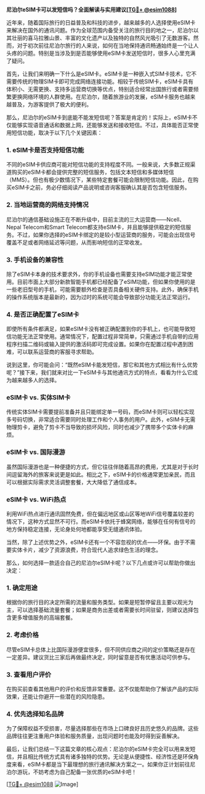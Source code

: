 **尼泊尔eSIM卡可以发短信吗？全面解读与实用建议[[TG💪+ @esim1088](https://t.me/s/esim1088)]**

近年来，随着国际旅行的日益普及和科技的进步，越来越多的人选择使用eSIM卡来解决在国外的通讯问题。作为全球范围内备受关注的旅行目的地之一，尼泊尔以其壮丽的喜马拉雅山景、丰富的文化遗产以及独特的自然风光吸引了无数游客。然而，对于初次前往尼泊尔旅行的人来说，如何在当地保持通讯畅通始终是一个让人头疼的问题。特别是当涉及到是否能够使用eSIM卡发送短信时，很多人心里充满了疑问。

首先，让我们来明确一下什么是eSIM卡。eSIM卡是一种嵌入式SIM卡技术，它不需要传统的物理SIM卡即可完成网络连接功能。相较于传统SIM卡，eSIM卡具有体积小、无需更换、支持多运营商切换等优点，特别适合经常出国旅行或者需要频繁更换网络环境的人群使用。在尼泊尔，随着旅游业的发展，eSIM卡服务也越来越普及，为游客提供了极大的便利。

那么，尼泊尔的eSIM卡到底能不能发短信呢？答案是肯定的！实际上，eSIM卡不仅能够实现语音通话和数据上网，还能够发送和接收短信。不过，具体能否正常使用短信功能，取决于以下几个关键因素：

### **1. eSIM卡是否支持短信功能**
不同的eSIM卡供应商可能对短信功能的支持程度不同。一般来说，大多数正规渠道购买的eSIM卡都会提供完整的短信服务，包括文本短信和多媒体短信（MMS）。但也有极少数情况下，某些特定套餐可能会限制短信功能。因此，在购买eSIM卡之前，务必仔细阅读产品说明或咨询客服确认其是否包含短信服务。

### **2. 当地运营商的网络支持情况**
尼泊尔的通信基础设施正在不断升级中，目前主流的三大运营商——Ncell、Nepal Telecom和Smart Telecom都支持eSIM卡，并且能够提供稳定的短信服务。不过，如果你选择的eSIM卡绑定的是较小型运营商的服务，可能会出现信号覆盖不足或者网络延迟等问题，从而影响短信的正常收发。

### **3. 手机设备的兼容性**
除了eSIM卡本身的技术要求外，你的手机设备也需要支持eSIM功能才能正常使用。目前市面上大部分新款智能手机都已经配备了eSIM功能，但如果你使用的是一些老旧型号的手机，可能需要额外检查是否具备相关硬件支持。此外，确保手机的操作系统版本是最新的，因为过时的系统可能会导致部分功能无法正常运行。

### **4. 是否正确配置了eSIM卡**
即使所有条件都满足，如果eSIM卡没有被正确配置到你的手机上，也可能导致短信功能无法正常使用。通常情况下，配置过程非常简单，只需通过手机自带的应用程序扫描二维码或输入提供的激活码即可完成设置。如果你在配置过程中遇到困难，可以联系运营商的客服寻求帮助。

说到这里，你可能会问：“既然eSIM卡能发短信，那它和其他方式相比有什么优势呢？”接下来，我们就来对比一下eSIM卡与其他通讯方式的特点，看看为什么它成为越来越多人的选择。

### **eSIM卡 vs. 实体SIM卡**
传统实体SIM卡需要提前准备并且只能绑定单一号码，而eSIM卡则可以轻松实现多号码切换，非常适合需要同时处理工作和个人事务的用户。此外，eSIM卡无需物理剪卡，避免了剪卡不当导致的损坏风险，同时也减少了携带多个实体卡的麻烦。

### **eSIM卡 vs. 国际漫游**
虽然国际漫游也是一种便捷的方式，但它往往伴随着高昂的费用，尤其是对于长时间逗留海外的旅客来说更是如此。相比之下，eSIM卡的价格通常更加亲民，而且可以根据实际需求灵活调整套餐，大大降低了通信成本。

### **eSIM卡 vs. WiFi热点**
利用WiFi热点进行通讯固然免费，但在偏远地区或山区等地WiFi信号覆盖较差的情况下，这种方式显然不可行。而eSIM卡依托于蜂窝网络，能够在任何有信号的地方保持稳定连接，无论身处何地都能享受无缝通讯体验。

当然，除了上述优势之外，eSIM卡还有一个不容忽视的优点——环保。由于不需要实体卡片，减少了资源浪费，符合现代人追求绿色生活的理念。

那么，如何选择一款适合自己的尼泊尔eSIM卡呢？以下几点或许可以帮助你做出决定：

### **1. 确定用途**
根据你的旅行目的决定所需的流量和服务类型。如果是短暂停留且主要以观光为主，可以选择基础流量套餐；如果是商务出差或者需要长时间驻留，则建议选择包含更多增值服务的高端套餐。

### **2. 考虑价格**
尽管eSIM卡总体上比国际漫游便宜很多，但不同供应商之间的定价策略还是存在一定差异。建议货比三家后再做最终决定，同时留意是否有优惠活动可供参与。

### **3. 查看用户评价**
在购买前查看其他用户的评价和反馈非常重要。这不仅能帮助你了解该产品的实际效果，还能让你避开一些潜在的风险隐患。

### **4. 优先选择知名品牌**
为了保障权益不受损害，尽量选择那些在市场上口碑良好且历史悠久的品牌。这些品牌往往更注重用户体验和服务质量，出现问题时也能及时得到妥善解决。

最后，让我们总结一下这篇文章的核心观点：尼泊尔的eSIM卡完全可以用来发短信，并且相比传统方式具有诸多独特的优势。无论是从便捷性、经济性还是环保角度来看，eSIM卡都是当下最理想的旅行通讯解决方案之一。如果你正计划前往尼泊尔游玩，不妨考虑为自己配备一张优质的eSIM卡吧！

[[TG💪+ @esim1088](https://t.me/s/esim1088) ![Image](https://i.postimg.cc/4NQfJmqS/Snipaste-2025-05-13-00-14-12.png)]